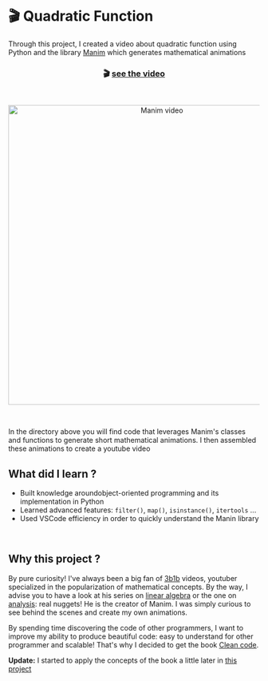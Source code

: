 # 🎬 Quadratic Function
Through this project, I created a video about quadratic function using Python and the library [Manim](https://github.com/3b1b/manim) which generates mathematical animations
<br>
<h3 align="center">
<span>🎬 </span>
<a href="https://youtu.be/a985OKs55fM">see the video</a>
</h3>
<br> 
<p align="center">
<img src="assets/gif/my_vid.gif" alt="Manim video" width="600">
</p>
<br> 

In the directory above you will find  code that leverages Manim's classes and functions to generate short mathematical animations. I then assembled these animations to create a youtube video



## What did I learn **?**

- Built knowledge aroundobject-oriented programming and its implementation in Python
- Learned advanced features: `filter()`, `map()`, `isinstance()`, `itertools` ...
- Used VSCode efficiency in order to quickly understand the Manin library  
<br>

## Why this project ?

By pure curiosity! I've always been a big fan of [3b1b](https://www.youtube.com/c/3blue1brown) videos, youtuber specialized in the popularization of mathematical concepts. By the way, I advise you to have a look at his series on [linear algebra](https://www.youtube.com/playlist?list=PLZHQObOWTQDPD3MizzM2xVFitgF8hE_ab) or the one on [analysis](https://www.youtube.com/playlist?list=PLZHQObOWTQDMsr9K-rj53DwVRMYO3t5Yr): real nuggets!  He is the creator of Manim. I was simply curious to see behind the scenes and create my own animations. 

By spending time discovering the code of other programmers, I want to improve my ability to produce  beautiful code: easy to understand for other programmer and scalable! That's why I decided to get the book [Clean code](https://www.amazon.fr/Clean-Code-Handbook-Software-Craftsmanship/dp/0132350882).
<br>

**Update:** I started to apply the concepts of the book a little later in [this project](https://github.com/axelearning/REST-authentication-API)
